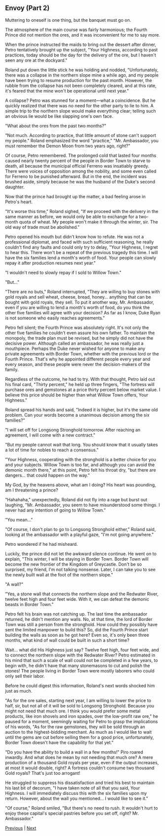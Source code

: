 ## Envoy (Part 2)
Muttering to oneself is one thing, but the banquet must go on.



The atmosphere of the main course was fairly harmonious; the Fourth Prince did not mention the ores, and it was inconvenient for me to say more.



When the prince instructed the maids to bring out the dessert after dinner, Petro tentatively brought up the subject, "Your Highness, according to past practices, today should be the day for the delivery of the ore, but I haven't seen any ore at the dockyard."



Roland put down the little stick he was holding and nodded, "Unfortunately, there was a collapse in the northern slope mine a while ago, and my people have been trying to resume production for the past month. However, the rubble from the collapse has not been completely cleared, and at this rate, it's feared that the mine won't be operational until next year."



A collapse? Petro was stunned for a moment—what a coincidence. But he quickly realized that there was no need for the other party to lie to him. A simple trip to the northern slope would make everything clear; telling such an obvious lie would be like slapping one's own face.



"What about the ores from the past two months?"



"Not much. According to practice, that little amount of stone can't support my people." Roland emphasized the word "practice," "Mr. Ambassador, you must remember the Demon Moon from two years ago, right?"



Of course, Petro remembered. The prolonged cold that lasted four months caused nearly twenty percent of the people in Border Town to starve to death, all because the municipal official Ferreno was insatiably greedy. There were voices of opposition among the nobility, and some even called for Ferreno to be punished afterward. But in the end, the incident was brushed aside, simply because he was the husband of the Duke's second daughter.



Now that the prince had brought up the matter, a bad feeling arose in Petro's heart.



"It's worse this time," Roland sighed, "If we proceed with the delivery in the same manner as before, we would only be able to exchange for a two-month quota of wheat. My people won't make it through the winter, sir. The old way of trade must be abolished."



Petro opened his mouth but didn't know how to refute. He was not a professional diplomat, and faced with such sufficient reasoning, he really couldn't find any faults and could only try to delay, "Your Highness, I regret to hear this. There won't be a repeat of the previous tragedy this time. I will have the six families lend a month's worth of food. Your people can slowly repay it after production resumes next year."



"I wouldn't need to slowly repay if I sold to Willow Town."



"But..."



"There are no buts," Roland interrupted, "They are willing to buy stones with gold royals and sell wheat, cheese, bread, honey... anything that can be bought with gold royals, they sell. To put it another way, Mr. Ambassador, even if you are willing to lend a month's worth of food, do you think the other five families will agree with your decision? As far as I know, Duke Ryan is not someone who easily reaches agreements."



Petro fell silent; the Fourth Prince was absolutely right. It's not only the other five families he couldn't even assure his own father. To maintain the monopoly, the trade plan must be revised, but he simply did not have the decisive power. Although called an ambassador, he was really just a mouthpiece. Perhaps the Duke never wished for anyone to make any private agreements with Border Town, whether with the previous lord or the Fourth Prince. That's why he appointed different people every year and every season, and these people were never the decision-makers of the family.



Regardless of the outcome, he had to try. With that thought, Petro laid out his final card, "Thirty percent," he held up three fingers, "The fortress will purchase ores and gemstones at a price thirty percent below market value. I believe this price should be higher than what Willow Town offers, Your Highness."



Roland spread his hands and said, "Indeed it is higher, but it's the same old problem. Can your words become a unanimous decision among the six families?"

"I will set off for Longsong Stronghold tomorrow. After reaching an agreement, I will come with a new contract."

"But my people cannot wait that long. You should know that it usually takes a lot of time for nobles to reach a consensus."

"Your Highness, cooperating with the stronghold is a better choice for you and your subjects. Willow Town is too far, and although you can avoid the demonic month there," at this point, Petro felt his throat dry, "but there are dangers... that could happen on the way."

My God, by the heavens above, what am I doing? His heart was pounding, am I threatening a prince?

"Hahahaha," unexpectedly, Roland did not fly into a rage but burst out laughing, "Mr. Ambassador, you seem to have misunderstood some things. I never had any intention of going to Willow Town."

"You mean..."

"Of course, I don't plan to go to Longsong Stronghold either," Roland said, looking at the ambassador with a playful gaze, "I'm not going anywhere."

Petro wondered if he had misheard.

Luckily, the prince did not let the awkward silence continue. He went on to explain, "This winter, I will be staying in Border Town. Border Town will become the new frontier of the Kingdom of Greycastle. Don't be so surprised, my friend, I'm not talking nonsense. Later, I can take you to see the newly built wall at the foot of the northern slope."

"A wall?"

"Yes, a stone wall that connects the northern slope and the Redwater River, twelve feet high and four feet wide. With it, we can defeat the demonic beasts in Border Town."

Petro felt his brain was not catching up. The last time the ambassador returned, he didn't mention any walls. No, at that time, the lord of Border Town was still a person from the stronghold. How could they possibly have sent the limited manpower to build this? So, did the Fourth Prince start building the walls as soon as he got here? Even so, it's only been three months, what kind of wall could be built in such a short time?

Wait... what did His Highness just say? Twelve feet high, four feet wide, and to connect the northern slope with the Redwater River? Petro estimated in his mind that such a scale of wall could not be completed in a few years, to begin with, he didn't have that many stonemasons to cut and polish the stones! The people living in Border Town were mostly laborers who could only sell their labor.

Before he could digest this information, Roland's next words shocked him just as much.

"As for the ore sales, starting next year, I am willing to lower the price to half, sir, but not all of it will be sold to Longsong Stronghold. Because you might not need that much ore. I think you would prefer some metal products, like iron shovels and iron spades, over the low-profit raw ore," he paused for a moment, seemingly waiting for Petro to grasp the implications of his words, "As for the raw gemstones, they will be sold through an auction to the highest-bidding merchant. As much as I would like to wait until the gems are cut before selling them for a good price, unfortunately, Border Town doesn't have the capability for that yet."



"Do you have the ability to build a wall in a few months!" Piro roared inwardly. And what does he mean by not needing that much ore? A mere production of a thousand Gold royals per year, even if the output increases, at most it would double, right? A fortress couldn't consume two thousand Gold royals? That's just too arrogant!



He struggled to suppress his dissatisfaction and tried his best to maintain his last bit of decorum, "I have taken note of all that you said, Your Highness. I will immediately discuss this with the six families upon my return. However, about the wall you mentioned... I would like to see it."



"Of course," Roland smiled, "But there's no need to rush. It wouldn't hurt to enjoy these capital's special pastries before you set off, right? Mr. Ambassador."





[Previous](CH0017.md) | [Next](CH0019.md)
